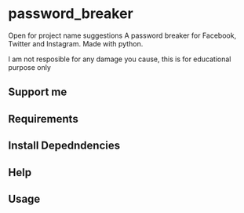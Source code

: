# password_breaker
Open for project name suggestions
A password breaker for Facebook, Twitter and Instagram. Made with python.

I am not resposible for any damage you cause, this is for educational purpose only

## Support me

## Requirements


## Install Depedndencies

## Help

## Usage
